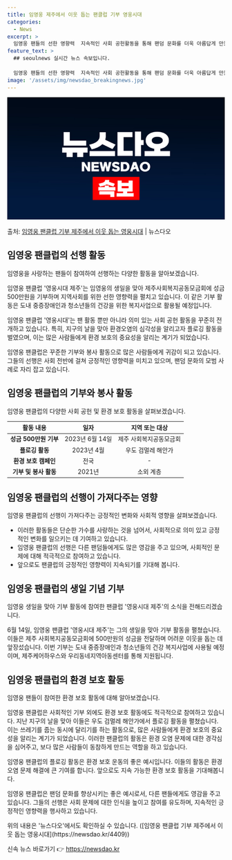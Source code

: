 ```yaml
---
title: 임영웅 제주에서 이웃 돕는 팬클럽 기부 영웅시대
categories:
  - News
excerpt: >
  임영웅 팬들의 선한 영향력  지속적인 사회 공헌활동을 통해 팬덤 문화를 더욱 아름답게 만들어 가는 임영웅 팬…
feature_text: >
  ## seoulnews 실시간 뉴스 속보입니다.

  임영웅 팬들의 선한 영향력  지속적인 사회 공헌활동을 통해 팬덤 문화를 더욱 아름답게 만들어 가는 임영웅 팬…
image: '/assets/img/newsdao_breakingnews.jpg'
---
```


![뉴스다오 속보](/assets/img/newsdao_breakingnews.jpg)

<p>출처: <a href="https://newsdao.kr/4409" rel="dofollow">임영웅 팬클럽 기부 제주에서 이웃 돕는 영웅시대</a> | 뉴스다오</p>

<h2 data-ke-size="size26">임영웅 팬클럽의 선행 활동</h2>
임영웅을 사랑하는 팬들이 참여하여 선행하는 다양한 활동을 알아보겠습니다.

<p data-ke-size="size16">임영웅 팬클럽 '영웅시대 제주'는 임영웅의 생일을 맞아 제주사회복지공동모금회에 성금 500만원을 기부하며 지역사회를 위한 선한 영향력을 펼치고 있습니다. 이 같은 기부 활동은 도내 중증장애인과 청소년들의 건강을 위한 복지사업으로 활용될 예정입니다.</p>

<p data-ke-size="size16">임영웅 팬클럽 '영웅시대'는 팬 활동 뿐만 아니라 의미 있는 사회 공헌 활동을 꾸준히 전개하고 있습니다. 특히, 지구의 날을 맞아 환경오염의 심각성을 알리고자 플로깅 활동을 벌였으며, 이는 많은 사람들에게 환경 보호의 중요성을 알리는 계기가 되었습니다.</p>

<p data-ke-size="size16">임영웅 팬클럽은 꾸준한 기부와 봉사 활동으로 많은 사람들에게 귀감이 되고 있습니다. 그들의 선행은 사회 전반에 걸쳐 긍정적인 영향력을 미치고 있으며, 팬덤 문화의 모범 사례로 자리 잡고 있습니다.</p>

<h2 data-ke-size="size24">임영웅 팬클럽의 기부와 봉사 활동</h2>
임영웅 팬클럽의 다양한 사회 공헌 및 환경 보호 활동을 살펴보겠습니다.

<table>
	<thead>
		<tr>
			<th>활동 내용</th>
			<th>일자</th>
			<th>지역 또는 대상</th>
		</tr>
	</thead>
	<tbody>
		<tr>
			<td style="text-align: center; height: 17px;"><b>성금 500만원 기부</b></td>
			<td style="text-align: center; height: 17px;">2023년 6월 14일</td>
			<td style="text-align: center; height: 17px;">제주 사회복지공동모금회</td>
		</tr>
		<tr>
			<td style="text-align: center; height: 17px;"><b>플로깅 활동</b></td>
			<td style="text-align: center; height: 17px;">2023년 4월</td>
			<td style="text-align: center; height: 17px;">우도 검멀레 해안가</td>
		</tr>
		<tr>
			<td style="text-align: center; height: 17px;"><b>환경 보호 캠페인</b></td>
			<td style="text-align: center; height: 17px;">전국</td>
			<td style="text-align: center; height: 17px;">-</td>
		</tr>
		<tr>
			<td style="text-align: center; height: 17px;"><b>기부 및 봉사 활동</b></td>
			<td style="text-align: center; height: 17px;">2021년</td>
			<td style="text-align: center; height: 17px;">소외 계층</td>
		</tr>
	</tbody>
</table>

<h2 data-ke-size="size24">임영웅 팬클럽의 선행이 가져다주는 영향</h2>
임영웅 팬클럽의 선행이 가져다주는 긍정적인 변화와 사회적 영향을 살펴보겠습니다.

<ul>
	<li>이러한 활동들은 단순한 가수를 사랑하는 것을 넘어서, 사회적으로 의미 있고 긍정적인 변화를 일으키는 데 기여하고 있습니다.</li>
	<li>임영웅 팬클럽의 선행은 다른 팬덤들에게도 많은 영감을 주고 있으며, 사회적인 문제에 대해 적극적으로 참여하고 있습니다.</li>
	<li>앞으로도 팬클럽의 긍정적인 영향력이 지속되기를 기대해 봅니다.</li>
</ul>

<h2 data-ke-size="size24">임영웅 팬클럽의 생일 기념 기부</h2>
임영웅 생일을 맞아 기부 활동에 참여한 팬클럽 '영웅시대 제주'의 소식을 전해드리겠습니다.

<p data-ke-size="size16">6월 14일, 임영웅 팬클럽 '영웅시대 제주'는 그의 생일을 맞아 기부 활동을 펼쳤습니다. 이들은 제주 사회복지공동모금회에 500만원의 성금을 전달하며 어려운 이웃을 돕는 데 앞장섰습니다. 이번 기부는 도내 중증장애인과 청소년들의 건강 복지사업에 사용될 예정이며, 제주케어하우스와 우리동네지역아동센터를 통해 지원됩니다.</p>

<h2 data-ke-size="size24">임영웅 팬클럽의 환경 보호 활동</h2>
임영웅 팬들이 참여한 환경 보호 활동에 대해 알아보겠습니다.

<p data-ke-size="size16">임영웅 팬클럽은 사회적인 기부 외에도 환경 보호 활동에도 적극적으로 참여하고 있습니다. 지난 지구의 날을 맞아 이들은 우도 검멀레 해안가에서 플로깅 활동을 펼쳤습니다. 이는 쓰레기를 줍는 동시에 달리기를 하는 활동으로, 많은 사람들에게 환경 보호의 중요성을 알리는 계기가 되었습니다. 이러한 팬클럽의 활동은 환경 오염 문제에 대한 경각심을 심어주고, 보다 많은 사람들이 동참하게 만드는 역할을 하고 있습니다.</p>

<p data-ke-size="size16">임영웅 팬클럽의 플로깅 활동은 환경 보호 운동의 좋은 예시입니다. 이들의 활동은 환경 오염 문제 해결에 큰 기여를 합니다. 앞으로도 지속 가능한 환경 보호 활동을 기대해봅니다.</p>

<p data-ke-size="size16">임영웅 팬클럽은 팬덤 문화를 향상시키는 좋은 예시로서, 다른 팬들에게도 영감을 주고 있습니다. 그들의 선행은 사회 문제에 대한 인식을 높이고 참여를 유도하며, 지속적인 긍정적인 영향력을 행사하고 있습니다.</p>

<p data-ke-size="size16">위의 내용은 '뉴스다오'에서도 확인하실 수 있습니다. ([임영웅 팬클럽 기부 제주에서 이웃 돕는 영웅시대](https://newsdao.kr/4409))</p>

<p data-ke-size="size16"></p> 

신속 뉴스 바로가기 👉 <a href="https://newsdao.kr" rel="dofollow">https://newsdao.kr</a>


